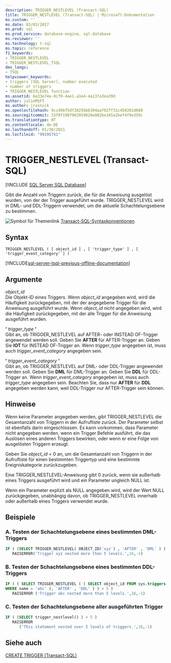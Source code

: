 ```yaml
---
description: TRIGGER_NESTLEVEL (Transact-SQL)
title: TRIGGER_NESTLEVEL (Transact-SQL) | Microsoft-Dokumentation
ms.custom: ''
ms.date: 03/03/2017
ms.prod: sql
ms.prod_service: database-engine, sql-database
ms.reviewer: ''
ms.technology: t-sql
ms.topic: reference
f1_keywords:
- TRIGGER_NESTLEVEL
- TRIGGER_NESTLEVEL_TSQL
dev_langs:
- TSQL
helpviewer_keywords:
- triggers [SQL Server], number executed
- number of triggers
- TRIGGER_NESTLEVEL function
ms.assetid: 6a33e74a-0cf9-4ae1-a1e4-4a137a3ea39d
author: julieMSFT
ms.author: jrasnick
ms.openlocfilehash: 9ccd96f5df38256b6394aaf02ff31c450201d660
ms.sourcegitcommit: 33f0f190f962059826e002be165a2bef4f9e350c
ms.translationtype: HT
ms.contentlocale: de-DE
ms.lasthandoff: 01/30/2021
ms.locfileid: "99195741"
---
```

# <a name="trigger_nestlevel-transact-sql"></a>TRIGGER_NESTLEVEL (Transact-SQL)
[!INCLUDE [SQL Server SQL Database](../../includes/applies-to-version/sql-asdb.md)]

  Gibt die Anzahl von Triggern zurück, die für die Anweisung ausgelöst wurden, von der der Trigger ausgeführt wurde. TRIGGER_NESTLEVEL wird in DML- und DDL-Triggern verwendet, um die aktuelle Schachtelungsebene zu bestimmen.  
  
 ![Symbol für Themenlink](../../database-engine/configure-windows/media/topic-link.gif "Symbol für Themenlink") [Transact-SQL-Syntaxkonventionen](../../t-sql/language-elements/transact-sql-syntax-conventions-transact-sql.md)  
  
## <a name="syntax"></a>Syntax  
  
```syntaxsql
TRIGGER_NESTLEVEL ( [ object_id ] , [ 'trigger_type' ] , [ 'trigger_event_category' ] )  
```  
  
[!INCLUDE[sql-server-tsql-previous-offline-documentation](../../includes/sql-server-tsql-previous-offline-documentation.md)]

## <a name="arguments"></a>Argumente
 *object_id*  
 Die Objekt-ID eines Triggers. Wenn *object_id* angegeben wird, wird die Häufigkeit zurückgegeben, mit der der angegebene Trigger für die Anweisung ausgeführt wurde. Wenn *object_id* nicht angegeben wird, wird die Häufigkeit zurückgegeben, mit der alle Trigger für die Anweisung ausgeführt wurden.  
  
 **'** *trigger_type* **'**  
 Gibt an, ob TRIGGER_NESTLEVEL auf AFTER- oder INSTEAD OF-Trigger angewendet werden soll. Geben Sie **AFTER** für AFTER-Trigger an. Geben Sie **IOT** für INSTEAD OF-Trigger an. Wenn *trigger_type* angegeben ist, muss auch *trigger_event_category* angegeben sein.  
  
 **'** *trigger_event_category* **'**  
 Gibt an, ob TRIGGER_NESTLEVEL auf DML- oder DDL-Trigger angewendet werden soll. Geben Sie **DML** für DML-Trigger an. Geben Sie **DDL** für DDL-Trigger an. Wenn *trigger_event_category* angegeben ist, muss auch *trigger_type* angegeben sein. Beachten Sie, dass nur **AFTER** für **DDL** angegeben werden kann, weil DDL-Trigger nur AFTER-Trigger sein können.  
  
## <a name="remarks"></a>Hinweise  
 Wenn keine Parameter angegeben werden, gibt TRIGGER_NESTLEVEL die Gesamtanzahl von Triggern in der Aufrufliste zurück. Der Parameter selbst ist ebenfalls darin eingeschlossen. Es kann vorkommen, dass Parameter nicht angegeben werden, wenn ein Trigger Befehle ausführt, die das Auslösen eines anderen Triggers bewirken, oder wenn er eine Folge von ausgelösten Triggern erzeugt.  
  
 Geben Sie *object_id* = 0 an, um die Gesamtanzahl von Triggern in der Aufrufliste für einen bestimmten Triggertyp und eine bestimmte Ereigniskategorie zurückzugeben.  
  
 Eine TRIGGER_NESTLEVEL-Anweisung gibt 0 zurück, wenn sie außerhalb eines Triggers ausgeführt wird und ein Parameter ungleich NULL ist.  
  
 Wenn ein Parameter explizit als NULL angegeben wird, wird der Wert NULL zurückgegeben, unabhängig davon, ob TRIGGER_NESTLEVEL innerhalb oder außerhalb eines Triggers verwendet wurde.  
  
## <a name="examples"></a>Beispiele  
  
### <a name="a-testing-the-nesting-level-of-a-specific-dml-trigger"></a>A. Testen der Schachtelungsebene eines bestimmten DML-Triggers  
  
```sql
IF ( (SELECT TRIGGER_NESTLEVEL( OBJECT_ID('xyz') , 'AFTER' , 'DML' ) ) > 5 )  
   RAISERROR('Trigger xyz nested more than 5 levels.',16,-1)  
```  
  
### <a name="b-testing-the-nesting-level-of-a-specific-ddl-trigger"></a>B. Testen der Schachtelungsebene eines bestimmten DDL-Triggers  
  
```sql
IF ( ( SELECT TRIGGER_NESTLEVEL ( ( SELECT object_id FROM sys.triggers  
WHERE name = 'abc' ), 'AFTER' , 'DDL' ) ) > 5 )  
   RAISERROR ('Trigger abc nested more than 5 levels.',16,-1)  
```  
  
### <a name="c-testing-the-nesting-level-of-all-triggers-executed"></a>C. Testen der Schachtelungsebene aller ausgeführten Trigger  
  
```sql
IF ( (SELECT trigger_nestlevel() ) > 5 )  
   RAISERROR  
      ('This statement nested over 5 levels of triggers.',16,-1)  
```  
  
## <a name="see-also"></a>Siehe auch  
 [CREATE TRIGGER &#40;Transact-SQL&#41;](../../t-sql/statements/create-trigger-transact-sql.md)  
  
  

